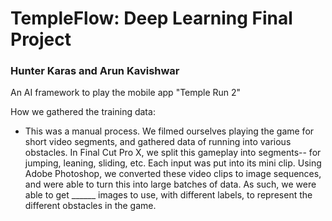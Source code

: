 # TempleFlow: Deep Learning Final Project
### Hunter Karas and Arun Kavishwar

An AI framework to play the mobile app "Temple Run 2"

How we gathered the training data:

- This was a manual process. We filmed ourselves playing the game for short video segments, and gathered data of running into various obstacles. In Final Cut Pro X, we split this gameplay into segments-- for jumping, leaning, sliding, etc. Each input was put into its mini clip. Using Adobe Photoshop, we converted these video clips to image sequences, and were able to turn this into large batches of data. As such, we were able to get ______ images to use, with different labels, to represent the different obstacles in the game.


